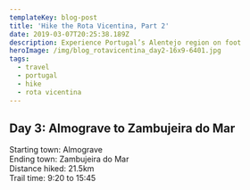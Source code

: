```yaml
---
templateKey: blog-post
title: 'Hike the Rota Vicentina, Part 2'
date: 2019-03-07T20:25:38.189Z
description: Experience Portugal’s Alentejo region on foot
heroImage: /img/blog_rotavicentina_day2-16x9-6401.jpg
tags:
  - travel
  - portugal
  - hike
  - rota vicentina
---
```

## Day 3: Almograve to Zambujeira do Mar

Starting town: Almograve\
Ending town: Zambujeira do Mar\
Distance hiked: 21.5km\
Trail time: 9:20 to 15:45

